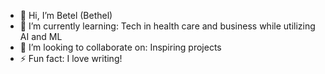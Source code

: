 - 👋 Hi, I’m Betel (Bethel)
- 🌱 I’m currently learning: Tech in health care and business while utilizing AI and ML
- 💞️ I’m looking to collaborate on: Inspiring projects 
- ⚡ Fun fact: I love writing!

<!---
bbisrat/bbisrat is a ✨ special ✨ repository because its `README.md` (this file) appears on your GitHub profile.
You can click the Preview link to take a look at your changes.
--->
